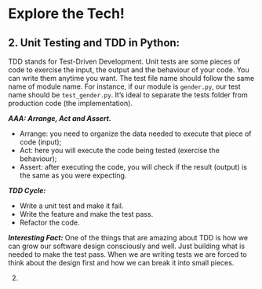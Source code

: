 # Explore the Tech!

## 2. Unit Testing and TDD in Python:
TDD stands for Test-Driven Development.
Unit tests are some pieces of code to exercise the input, the output and the behaviour of your code. You can write them anytime you want.
The test file name should follow the same name of module name. For instance, if our module is `gender.py`, our test name should be `test_gender.py`. 
It’s ideal to separate the tests folder from production code (the implementation).

***AAA: Arrange, Act and Assert.***
* Arrange: you need to organize the data needed to execute that piece of code (input);
* Act: here you will execute the code being tested (exercise the behaviour);
* Assert: after executing the code, you will check if the result (output) is the same as you were expecting.

***TDD Cycle:***
* Write a unit test and make it fail.
* Write the feature and make the test pass.
* Refactor the code.

***Interesting Fact:*** 
One of the things that are amazing about TDD is how we can grow our software design consciously and well.
Just building what is needed to make the test pass.
When we are writing tests we are forced to think about the design first and how we can break it into small pieces.


2. 
